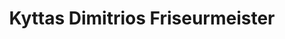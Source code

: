 ---
title: "Kyttas Dimitrios Friseurmeister"
url: /wuppertal/kyttas-dimitrios-friseurmeister/
shop: Friseur
---